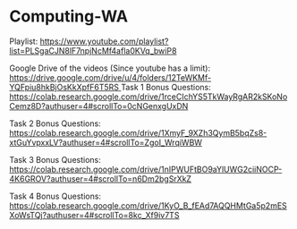 # Computing-WA

Playlist: https://www.youtube.com/playlist?list=PLSgaCJN8lF7npjNcMf4afla0KVq_bwiP8

Google Drive of the videos (Since youtube has a limit): [https://drive.google.com/drive/u/4/folders/12TeWKMf-YQFpiu8hkBjOsKkXpfF6T5RS
](https://drive.google.com/drive/folders/12TeWKMf-YQFpiu8hkBjOsKkXpfF6T5RS?usp=drive_link)
Task 1 Bonus Questions: https://colab.research.google.com/drive/1rceCIchYS5TkWayRgAR2kSKoNoCemz8D?authuser=4#scrollTo=0cNGenxgUxDN

Task 2 Bonus Questions: https://colab.research.google.com/drive/1XmyF_9XZh3QymB5bqZs8-xtGuYvpxxLV?authuser=4#scrollTo=ZgoI_WrqiWBW

Task 3 Bonus Questions: https://colab.research.google.com/drive/1nIPWUFtBO9aYlUWG2ciiNOCP-4K6GROV?authuser=4#scrollTo=n6Dm2bgSrXkZ

Task 4 Bonus Questions: https://colab.research.google.com/drive/1KyO_B_fEAd7AQQHMtGa5p2mESXoWsTQj?authuser=4#scrollTo=8kc_Xf9iv7TS
